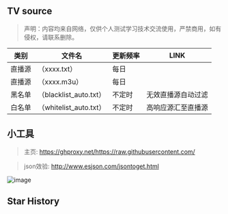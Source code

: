 
## TV source
> 声明：内容均来自网络，仅供个人测试学习技术交流使用，严禁商用，如有侵权，请联系删除。

| 类别  | 文件名  | 更新频率                                       | LINK |
|-------|-------|------------------------------------------------|------------|
|直播源| （xxxx.txt） |每日 |  |
|直播源| （xxxx.m3u） |每日 |  |
|黑名单| （blacklist_auto.txt） |  不定时 | 无效直播源自动过滤   |
|白名单| （whitelist_auto.txt） |  不定时 | 高响应源汇至直播源   |

## 小工具

> 主页: https://ghproxy.net/https://raw.githubusercontent.com/

> json效验:
http://www.esjson.com/jsontoget.html

![image](./iptv/png/draw0065.png)

## Star History



